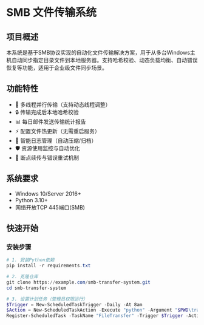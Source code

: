# SMB 文件传输系统

## 项目概述
本系统是基于SMB协议实现的自动化文件传输解决方案，用于从多台Windows主机自动同步指定目录文件到本地服务器。支持哈希校验、动态负载均衡、自动错误恢复等功能，适用于企业级文件同步场景。

## 功能特性
- 🚀 多线程并行传输（支持动态线程调整）
- 🔒 传输完成后本地哈希校验
- 📊 每日邮件发送传输统计报告
- ⚡ 配置文件热更新（无需重启服务）
- 📁 智能日志管理（自动压缩/归档）
- 🛡️ 资源使用监控与自动优化
- 🔄 断点续传与错误重试机制

## 系统要求
- Windows 10/Server 2016+
- Python 3.10+
- 网络开放TCP 445端口(SMB)

## 快速开始

### 安装步骤
```powershell
# 1. 安装Python依赖
pip install -r requirements.txt

# 2. 克隆仓库
git clone https://example.com/smb-transfer-system.git
cd smb-transfer-system

# 3. 设置计划任务（管理员权限运行）
$Trigger = New-ScheduledTaskTrigger -Daily -At 8am
$Action = New-ScheduledTaskAction -Execute "python" -Argument "$PWD\transfer_system.py"
Register-ScheduledTask -TaskName "FileTransfer" -Trigger $Trigger -Action $Action -RunLevel Highest
